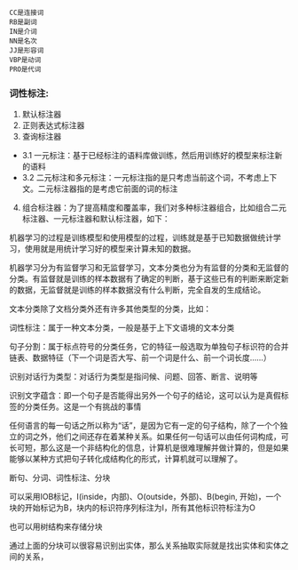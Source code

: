 ```
CC是连接词
RB是副词
IN是介词
NN是名次
JJ是形容词
VBP是动词
PRO是代词
```

### 词性标注:
1. 默认标注器
2. 正则表达式标注器
3. 查询标注器
  * 3.1  一元标注：基于已经标注的语料库做训练，然后用训练好的模型来标注新的语料
  * 3.2 二元标注和多元标注：一元标注指的是只考虑当前这个词，不考虑上下文。二元标注器指的是考虑它前面的词的标注
4. 组合标注器：为了提高精度和覆盖率，我们对多种标注器组合，比如组合二元标注器、一元标注器和默认标注器，如下：  

机器学习的过程是训练模型和使用模型的过程，训练就是基于已知数据做统计学习，使用就是用统计学习好的模型来计算未知的数据。

机器学习分为有监督学习和无监督学习，文本分类也分为有监督的分类和无监督的分类。有监督就是训练的样本数据有了确定的判断，基于这些已有的判断来断定新的数据，无监督就是训练的样本数据没有什么判断，完全自发的生成结论。

文本分类除了文档分类外还有许多其他类型的分类，比如：

词性标注：属于一种文本分类，一般是基于上下文语境的文本分类

句子分割：属于标点符号的分类任务，它的特征一般选取为单独句子标识符的合并链表、数据特征（下一个词是否大写、前一个词是什么、前一个词长度……）

识别对话行为类型：对话行为类型是指问候、问题、回答、断言、说明等

识别文字蕴含：即一个句子是否能得出另外一个句子的结论，这可以认为是真假标签的分类任务。这是一个有挑战的事情

任何语言的每一句话之所以称为“话”，是因为它有一定的句子结构，除了一个个独立的词之外，他们之间还存在着某种关系。如果任何一句话可以由任何词构成，可长可短，那么这是一个非结构化的信息，计算机是很难理解并做计算的，但是如果能够以某种方式把句子转化成结构化的形式，计算机就可以理解了。

断句、分词、词性标注、分块

可以采用IOB标记，I(inside，内部)、O(outside，外部)、B(begin, 开始)，一个块的开始标记为B，块内的标识符序列标注为I，所有其他标识符标注为O

也可以用树结构来存储分块

通过上面的分块可以很容易识别出实体，那么关系抽取实际就是找出实体和实体之间的关系，
